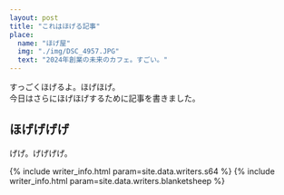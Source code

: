 ```yaml
---
layout: post
title: "これはほげる記事"
place:
  name: "ほげ屋"
  img: "./img/DSC_4957.JPG"
  text: "2024年創業の未来のカフェ。すごい。"
---
```

すっごくほげるよ。ほげほげ。  
今日はさらにほげほげするために記事を書きました。

ほげげげげ
-------------
げげ。げげげげ。

{% include writer_info.html param=site.data.writers.s64 %}
{% include writer_info.html param=site.data.writers.blanketsheep %}
